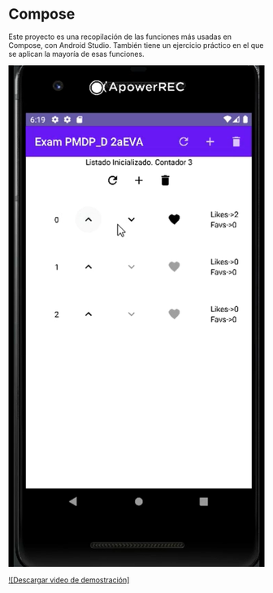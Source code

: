 # Compose
Este proyecto es una recopilación de las funciones más usadas en Compose, con Android Studio.
También tiene un ejercicio práctico en el que se aplican la mayoría de esas funciones.

![Vista previa](https://github.com/PaulasgProg/Compose/blob/main/app/images/captura_app.png)


[![Descargar video de demostración]](https://github.com/PaulasgProg/app-ac/raw/main/assets/videos/video-app-demostracion.mp4)
